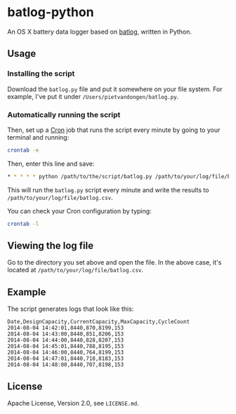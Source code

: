 # batlog-python

An OS X battery data logger based on [batlog][1], written in Python.

## Usage

### Installing the script

Download the `batlog.py` file and put it somewhere on your file system. For example, I've put it under `/Users/pietvandongen/batlog.py`.

### Automatically running the script

Then, set up a [Cron][2] job that runs the script every minute by going to your terminal and running:

```bash
crontab -e
```

Then, enter this line and save:

```bash
* * * * * python /path/to/the/script/batlog.py /path/to/your/log/file/batlog.csv
```

This will run the `batlog.py` script every minute and write the results to `/path/to/your/log/file/batlog.csv`.

You can check your Cron configuration by typing:

```bash
crontab -l
```

## Viewing the log file

Go to the directory you set above and open the file. In the above case, it's located at `/path/to/your/log/file/batlog.csv`.

## Example

The script generates logs that look like this:

```csv
Date,DesignCapacity,CurrentCapacity,MaxCapacity,CycleCount
2014-08-04 14:42:01,8440,870,8199,153
2014-08-04 14:43:00,8440,851,8206,153
2014-08-04 14:44:00,8440,828,8207,153
2014-08-04 14:45:01,8440,788,8195,153
2014-08-04 14:46:00,8440,764,8199,153
2014-08-04 14:47:01,8440,718,8183,153
2014-08-04 14:48:00,8440,707,8198,153
```
 
## License

Apache License, Version 2.0, see `LICENSE.md`.

[1]: https://github.com/jradavenport/batlog
[2]: http://en.wikipedia.org/wiki/Cron